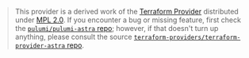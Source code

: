> This provider is a derived work of the [Terraform Provider](https://github.com/terraform-providers/terraform-provider-astra)
> distributed under [MPL 2.0](https://www.mozilla.org/en-US/MPL/2.0/). If you encounter a bug or missing feature,
> first check the [`pulumi/pulumi-astra` repo](https://github.com/pulumi/pulumi-astra/issues); however, if that doesn't turn up anything,
> please consult the source [`terraform-providers/terraform-provider-astra` repo](https://github.com/terraform-providers/terraform-provider-astra/issues).